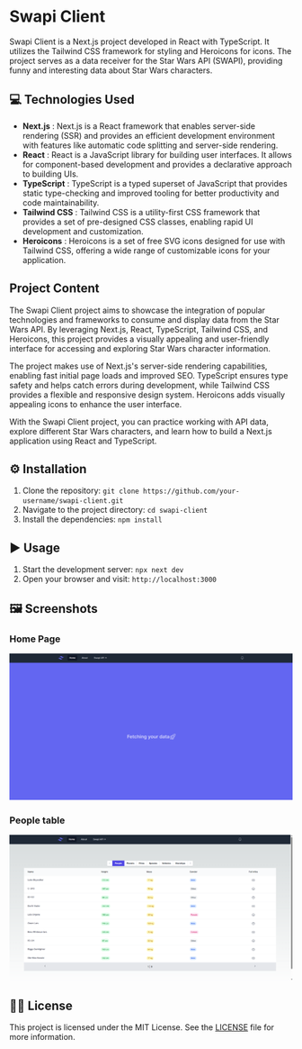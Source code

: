 # Swapi Client

Swapi Client is a Next.js project developed in React with TypeScript. It utilizes the Tailwind CSS framework for styling and Heroicons for icons. The project serves as a data receiver for the Star Wars API (SWAPI), providing funny and interesting data about Star Wars characters.

## 💻 Technologies Used

- **Next.js** : Next.js is a React framework that enables server-side rendering (SSR) and provides an efficient development environment with features like automatic code splitting and server-side rendering.
- **React** : React is a JavaScript library for building user interfaces. It allows for component-based development and provides a declarative approach to building UIs.
- **TypeScript** : TypeScript is a typed superset of JavaScript that provides static type-checking and improved tooling for better productivity and code maintainability.
- **Tailwind CSS** : Tailwind CSS is a utility-first CSS framework that provides a set of pre-designed CSS classes, enabling rapid UI development and customization.
- **Heroicons** : Heroicons is a set of free SVG icons designed for use with Tailwind CSS, offering a wide range of customizable icons for your application.

## Project Content

The Swapi Client project aims to showcase the integration of popular technologies and frameworks to consume and display data from the Star Wars API. By leveraging Next.js, React, TypeScript, Tailwind CSS, and Heroicons, this project provides a visually appealing and user-friendly interface for accessing and exploring Star Wars character information.

The project makes use of Next.js's server-side rendering capabilities, enabling fast initial page loads and improved SEO. TypeScript ensures type safety and helps catch errors during development, while Tailwind CSS provides a flexible and responsive design system. Heroicons adds visually appealing icons to enhance the user interface.

With the Swapi Client project, you can practice working with API data, explore different Star Wars characters, and learn how to build a Next.js application using React and TypeScript.

## ⚙️ Installation

1. Clone the repository: `git clone https://github.com/your-username/swapi-client.git`
2. Navigate to the project directory: `cd swapi-client`
3. Install the dependencies: `npm install`

## ▶️ Usage

1. Start the development server: `npx next dev`
2. Open your browser and visit: `http://localhost:3000`

## 🖼️ Screenshots

### Home Page

![Home Page](.github/assets/home.png)

### People table

![People table](.github/assets/people.png)

## 🧑‍⚖️ License

This project is licensed under the MIT License. See the [LICENSE](LICENSE) file for more information.
